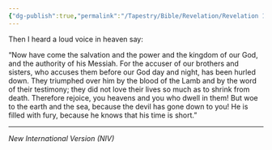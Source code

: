 ```yaml
---
{"dg-publish":true,"permalink":"/Tapestry/Bible/Revelation/Revelation 12_10-12/","title":"Revelation 12:10 - 12","hide":true,"tags":["bible-verse","bible-verse"],"dgHomeLink":true,"dgShowLocalGraph":true,"dgEnableSearch":true}
---
```


Then I heard a loud voice in heaven say:

“Now have come the salvation and the power and the kingdom of our God, and the authority of his Messiah.
For the accuser of our brothers and sisters, who accuses them before our God day and night, has been hurled down.
They triumphed over him by the blood of the Lamb and by the word of their testimony; they did not love their lives so much as to shrink from death.
Therefore rejoice, you heavens and you who dwell in them!
But woe to the earth and the sea, because the devil has gone down to you!
He is filled with fury, because he knows that his time is short.”



---
*New International Version (NIV)*